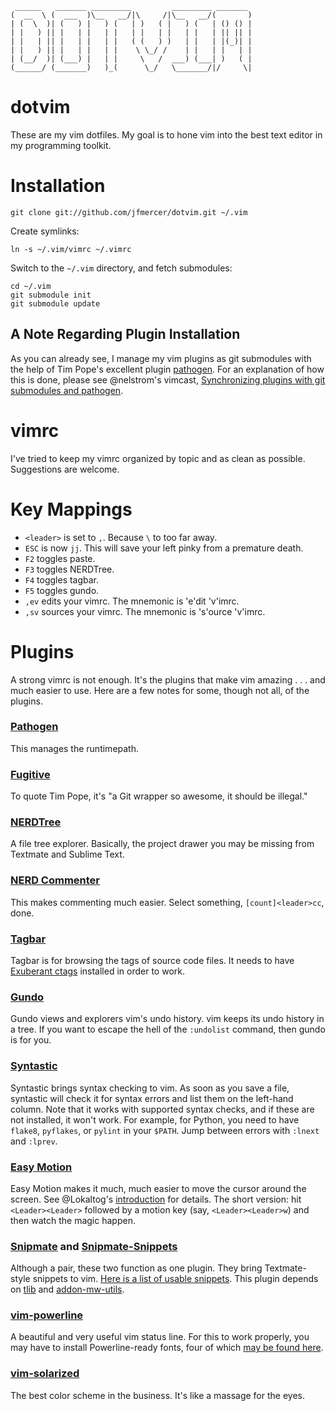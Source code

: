      ______   _______ _________         _________ _______ 
    (  __  \ (  ___  )\__   __/|\     /|\__   __/(       )
    | (  \  )| (   ) |   ) (   | )   ( |   ) (   | () () |
    | |   ) || |   | |   | |   | |   | |   | |   | || || |
    | |   | || |   | |   | |   ( (   ) )   | |   | |(_)| |
    | |   ) || |   | |   | |    \ \_/ /    | |   | |   | |
    | (__/  )| (___) |   | |     \   /  ___) (___| )   ( |
    (______/ (_______)   )_(      \_/   \_______/|/     \|

# dotvim

These are my vim dotfiles. My goal is to hone vim into the best text editor in my programming toolkit. 

# Installation

    git clone git://github.com/jfmercer/dotvim.git ~/.vim

Create symlinks:

    ln -s ~/.vim/vimrc ~/.vimrc

Switch to the `~/.vim` directory, and fetch submodules:

    cd ~/.vim
    git submodule init
    git submodule update

## A Note Regarding Plugin Installation

As you can already see, I manage my vim plugins as git submodules with the help of Tim Pope's excellent plugin [pathogen](https://github.com/tpope/vim-pathogen). For an explanation of how this is done, please see @nelstrom's vimcast, [Synchronizing plugins with git submodules and pathogen](http://vimcasts.org/episodes/synchronizing-plugins-with-git-submodules-and-pathogen/). 

# vimrc
I've tried to keep my vimrc organized by topic and as clean as possible. Suggestions are welcome.

# Key Mappings
* `<leader>` is set to `,`. Because `\` to too far away. 
* `ESC` is now `jj`. This will save your left pinky from a premature death.
* `F2` toggles paste.
* `F3` toggles NERDTree.
* `F4` toggles tagbar.
* `F5` toggles gundo.
* `,ev` edits your vimrc. The mnemonic is 'e'dit 'v'imrc.
* `,sv` sources your vimrc. The mnemonic is 's'ource 'v'imrc.

# Plugins
A strong vimrc is not enough. It's the plugins that make vim amazing . . . and much easier to use. Here are a few notes for some, though not all, of the plugins. 

### [Pathogen](https://github.com/tpope/vim-pathogen)
This manages the runtimepath. 
### [Fugitive](https://github.com/tpope/vim-fugitive)
To quote Tim Pope, it's "a Git wrapper so awesome, it should be illegal."
### [NERDTree](https://github.com/scrooloose/nerdtree)
A file tree explorer. Basically, the project drawer you may be missing from Textmate and Sublime Text.
### [NERD Commenter](https://github.com/scrooloose/nerdcommenter)
This makes commenting much easier. Select something, `[count]<leader>cc`, done. 
### [Tagbar](https://github.com/majutsushi/tagbar)
Tagbar is for browsing the tags of source code files. It needs to have [Exuberant ctags](http://ctags.sourceforge.net/) installed in order to work.
### [Gundo](http://sjl.bitbucket.org/gundo.vim/)
Gundo views and explorers vim's undo history. vim keeps its undo history in a tree. If you want to escape the hell of the `:undolist` command, then gundo is for you. 
### [Syntastic](https://github.com/scrooloose/syntastic)
Syntastic brings syntax checking to vim. As soon as you save a file, syntastic will check it for syntax errors and list them on the left-hand column. Note that it works with supported syntax checks, and if these are not installed, it won't work. For example, for Python, you need to have `flake8`, `pyflakes`, or `pylint` in your `$PATH`. Jump between errors with `:lnext` and `:lprev`. 
### [Easy Motion](https://github.com/Lokaltog/vim-easymotion)
Easy Motion makes it much, much easier to move the cursor around the screen. See @Lokaltog's [introduction](https://github.com/Lokaltog/vim-easymotion#introduction) for details. The short version: hit `<Leader><Leader>` followed by a motion key (say, `<Leader><Leader>w`) and then watch the magic happen. 
### [Snipmate](https://github.com/garbas/vim-snipmate) and [Snipmate-Snippets](https://github.com/honza/snipmate-snippets)
Although a pair, these two function as one plugin. They bring Textmate-style snippets to vim. [Here is a list of usable snippets](https://github.com/honza/snipmate-snippets/tree/master/snippets). This plugin depends on [tlib](https://github.com/tomtom/tlib_vim) and [addon-mw-utils](https://github.com/MarcWeber/vim-addon-mw-utils). 
### [vim-powerline](https://github.com/Lokaltog/vim-powerline)
A beautiful and very useful vim status line. For this to work properly, you may have to install Powerline-ready fonts, four of which [may be found here](https://github.com/jfmercer/mad/tree/master/fonts). 
### [vim-solarized](https://github.com/altercation/vim-colors-solarized)
The best color scheme in the business. It's like a massage for the eyes. 
